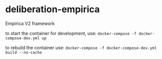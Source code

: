 # deliberation-empirica
Empirica V2 framework

to start the container for development, use:
`docker-compose -f docker-compose-dev.yml up`

to rebuild the container use:
`docker-compose -f docker-compose-dev.yml build --no-cache`

